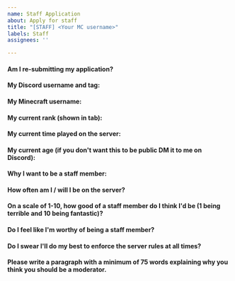 ```yaml
---
name: Staff Application
about: Apply for staff
title: "[STAFF] <Your MC username>"
labels: Staff
assignees: ''

---
```


<!--- If an application is declined, you may submit it again in 1 month. Make sure you meet the requirements (/staff command in-game) before applying. If the application isn't responded to quickly, it may be because we want to give it some more time before making a decision. Be patient. --->

#### Am I re-submitting my application?
<!--- Write your answer below this line --->

#### My Discord username and tag:
<!--- Write your answer below this line --->

#### My Minecraft username:
<!--- Write your answer below this line --->

#### My current rank (shown in tab):
<!--- Write your answer below this line --->

#### My current time played on the server:
<!--- Write your answer below this line --->

#### My current age (if you don't want this to be public DM it to me on Discord):
<!--- Please note that you MUST be over the age of 13 to apply as you can't have a GitHub nor Discord account if you're under 13 --->
<!--- Write your answer below this line --->

#### Why I want to be a staff member:
<!--- Write your answer below this line --->

#### How often am I / will I be on the server?
<!--- Write your answer below this line --->

#### On a scale of 1-10, how good of a staff member do I think I'd be (1 being terrible and 10 being fantastic)?
<!--- Write your answer below this line --->

#### Do I feel like I'm worthy of being a staff member?
<!--- Write your answer below this line --->

#### Do I swear I'll do my best to enforce the server rules at all times?
<!--- Write your answer below this line --->

#### Please write a paragraph with a minimum of 75 words explaining why you think you should be a moderator.
<!--- Write your answer below this line --->
